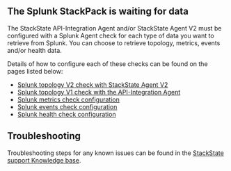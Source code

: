 ## The Splunk StackPack is waiting for data

The StackState API-Integration Agent and/or StackState Agent V2 must be configured with a Splunk Agent check for each type of data you want to retrieve from Splunk. You can choose to retrieve topology, metrics, events and/or health data.

Details of how to configure each of these checks can be found on the pages listed below:

* [Splunk topology V2 check with StackState Agent V2](/#/stackpacks/splunk-topology/splunktopologyv2)
* [Splunk topology V1 check with the API-Integration Agent](/#/stackpacks/splunk-topology/splunktopologyv1)
* [Splunk metrics check configuration](/#/stackpacks/splunk-topology/splunkmetrics)
* [Splunk events check configuration](/#/stackpacks/splunk-topology/splunkevents)
* [Splunk health check configuration](/#/stackpacks/splunk-topology/splunkhealth)

## Troubleshooting

Troubleshooting steps for any known issues can be found in the [StackState support Knowledge base](https://l.stackstate.com/ui-splunk-support-kb).

